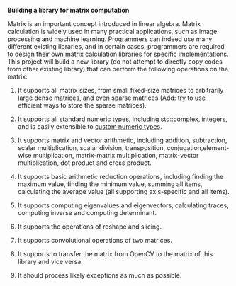 **Building a library for matrix computation**

Matrix is an important concept introduced in linear algebra. Matrix calculation is widely used in many practical applications, such as image processing and machine learning. Programmers can indeed use many different existing libraries, and in certain cases, programmers are required to design their own matrix calculation libraries for specific implementations. This project will build a new library (do not attempt to directly copy codes from other existing library) that can perform the following operations on the matrix:

1) It supports all matrix sizes, from small fixed-size matrices to arbitrarily large dense matrices, and even sparse matrices (Add: try to use efficient ways to store the sparse matrices).

2) It supports all standard numeric types, including std::complex, integers, and is easily extensible to [custom numeric types](http://eigen.tuxfamily.org/dox/TopicCustomizingEigen.html#CustomScalarType).

3) It supports matrix and vector arithmetic, including addition, subtraction, scalar multiplication, scalar division, transposition, conjugation,element-wise multiplication, matrix-matrix multiplication,  matrix-vector multiplication, dot product and cross product.

4) It supports basic arithmetic reduction operations, including finding the maximum value, finding the minimum value, summing all items, calculating the average value (all supporting axis-specific and all items).

5) It supports computing eigenvalues and eigenvectors, calculating traces, computing inverse and computing determinant.

6) It supports the operations of reshape and slicing.

7) It supports convolutional operations of two matrices.

8) It supports to transfer the matrix from OpenCV to the matrix of this library and vice versa.

9) It should process likely exceptions as much as possible.



































